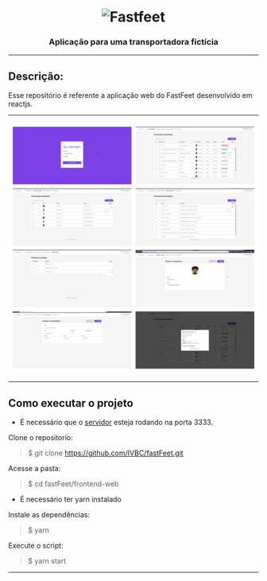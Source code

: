 <h1 align="center">
  <img alt="Fastfeet" title="Fastfeet" src="https://raw.githubusercontent.com/Rocketseat/bootcamp-gostack-desafio-02/master/.github/logo.png" width="300px" />
<h3 align="center">
  Aplicação para uma transportadora fictícia
</h3>
</h1>

---

## Descrição:

Esse repositório é referente a aplicação web do FastFeet desenvolvido em reactjs.

---

<div align="center">
  <img alt="FastfeetPart1" title="FastfeetPart1" src="https://github.com/IVBC/fastFeet/blob/master/screenshot/web.jpg?raw=true" />
</div>

---

## Como executar o projeto

- É necessário que o [servidor](https://github.com/IVBC/fastFeet/tree/master/backend) esteja rodando na porta 3333.

Clone o repositorio:

> \$ git clone https://github.com/IVBC/fastFeet.git

Acesse a pasta:

> \$ cd fastFeet/frontend-web

- É necessário ter yarn instalado

Instale as dependências:

> \$ yarn

Execute o script:

> \$ yarn start

---
